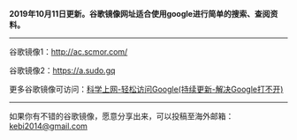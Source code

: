**2019年10月11日更新。谷歌镜像网址适合使用google进行简单的搜索、查阅资料。** 

***

谷歌镜像1：http://ac.scmor.com/

谷歌镜像2：https://a.sudo.gq

更多谷歌镜像可访问：[科学上网-轻松访问Google(持续更新-解决Google打不开)](http://coderschool.cn/1853.html)


***

如果你有不错的谷歌镜像，愿意分享出来，可以投稿至海外邮箱：kebi2014@gmail.com